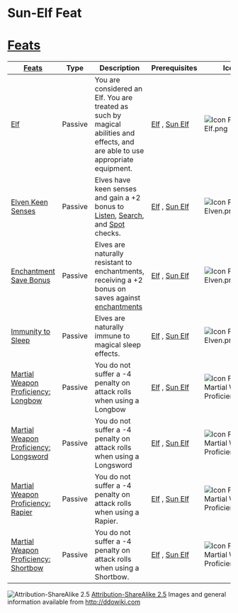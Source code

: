 # Sun-Elf Feat

# [Feats](http://ddowiki.com/page/Category:Sun_Elf_feats)

|[ ][grantedFeats] [Feats][result] | Type | Description | Prerequisites | Icon |
|----------------------------------------|--------|----|----|---|
| [Elf][elf_feat] | Passive |You are considered an Elf. You are treated as such by magical abilities and effects, and are able to use appropriate equipment.| [Elf][elf_race] , [Sun Elf][sunelf_race]|![Icon Feat Elf.png](/images/Icon_Feat_Elf.png)|
|[Elven Keen Senses](http://www.ddowiki.com/page/Elven_Keen_Senses "Elven Keen Senses")| Passive | Elves have keen senses and gain a +2 bonus to [Listen](http://www.ddowiki.com/page/Listen "Listen"), [Search](http://www.ddowiki.com/page/Search "Search"), and [Spot](http://www.ddowiki.com/page/Spot "Spot") checks. | [Elf][elf_race] , [Sun Elf][sunelf_race]|![Icon Feat Elven.png](/images/thumb/36px-Icon_Feat_Elven.png)|
|[Enchantment Save Bonus](http://www.ddowiki.com/page/Enchantment_Save_Bonus "Enchantment Save Bonus")| Passive |Elves are naturally resistant to enchantments, receiving a +2 bonus on saves against [enchantments](http://www.ddowiki.com/page/Enchantment "Enchantment")| [Elf][elf_race] , [Sun Elf][sunelf_race]|![Icon Feat Elven.png](/images/thumb/36px-Icon_Feat_Elven.png)|
|[Immunity to Sleep](http://www.ddowiki.com/page/Immunity_to_Sleep "Immunity to Sleep")| Passive | Elves are naturally immune to magical sleep effects. | [Elf][elf_race] , [Sun Elf][sunelf_race]|![Icon Feat Elven.png](/images/thumb/36px-Icon_Feat_Elven.png)|
|[Martial Weapon Proficiency: Longbow](http://www.ddowiki.com/page/Martial_Weapon_Proficiency#Longbow "Martial Weapon Proficiency") | Passive |You do not suffer a -4 penalty on attack rolls when using a Longbow | [Elf][elf_race] , [Sun Elf][sunelf_race] |![Icon Feat Martial Weapon Proficiency.png](/images/thumb/36px-Icon_Feat_Martial_Weapon_Proficiency.png) |
|[Martial Weapon Proficiency: Longsword](http://www.ddowiki.com/page/Martial_Weapon_Proficiency#Longsword "Martial Weapon Proficiency")| Passive |You do not suffer a -4 penalty on attack rolls when using a Longsword|[Elf][elf_race] , [Sun Elf][sunelf_race]|![Icon Feat Martial Weapon Proficiency.png](/images/thumb/36px-Icon_Feat_Martial_Weapon_Proficiency.png)|
|[Martial Weapon Proficiency: Rapier](http://www.ddowiki.com/page/Martial_Weapon_Proficiency#Rapier "Martial Weapon Proficiency") | Passive |You do not suffer a -4 penalty on attack rolls when using a Rapier.|[Elf][elf_race] , [Sun Elf][sunelf_race]|![Icon Feat Martial Weapon Proficiency.png](/images/thumb/36px-Icon_Feat_Martial_Weapon_Proficiency.png)|
|[Martial Weapon Proficiency: Shortbow](http://www.ddowiki.com/page/Martial_Weapon_Proficiency#Shortbow "Martial Weapon Proficiency")| Passive  | You do not suffer a -4 penalty on attack rolls when using a Shortbow. | [Elf][elf_race] , [Sun Elf][sunelf_race] |![Icon Feat Martial Weapon Proficiency.png](/images/thumb/36px-Icon_Feat_Martial_Weapon_Proficiency.png) |

[_matchStrategy_]: - "c:matchStrategy=KeyMatch"

[result]: - "?=#feat"

[elf_feat]: http://www.ddowiki.com/edit/Elf_(feat)?redlink=1 "Elf (feat) (page does not exist)"

[elf_race]: http://www.ddowiki.com/page/Elf "Elf"

[sunelf_race]: http://www.ddowiki.com/page/Sun_Elf_(Morninglord) "Sun Elf (Morninglord)"
![Attribution-ShareAlike 2.5](/images/somerights20.png)
[Attribution-ShareAlike 2.5](https://creativecommons.org/licenses/by-sa/2.5/) Images and general information available
from http://ddowiki.com


[grantedFeats]: - "c:verify-rows=#feat:verifyGrantedFeats()"
